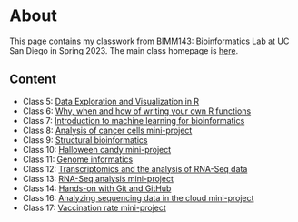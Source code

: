 # About 

This page contains my classwork from BIMM143: Bioinformatics Lab at UC San Diego in Spring 2023. The main class homepage is [here](https://marcos-diazg.github.io/BIMM143_SP23/).

## Content

- Class 5: [Data Exploration and Visualization in R](https://github.com/michyw/bimm143/blob/main/class_5/class_05.md)
- Class 6: [Why, when and how of writing your own R functions](https://github.com/michyw/bimm143/blob/main/class_6/class06_lab.qmd)
- Class 7: [Introduction to machine learning for bioinformatics](https://github.com/michyw/bimm143/blob/main/class_7/class07_inprogress(2).qmd)
- Class 8: [Analysis of cancer cells mini-project](https://github.com/michyw/bimm143/blob/main/class_8_miniproject/class08_miniproject.qmd)
- Class 9: [Structural bioinformatics](https://github.com/michyw/bimm143/tree/main/class_9)
- Class 10: [Halloween candy mini-project](https://github.com/michyw/bimm143/blob/main/class_10_miniproject/class10.qmd)
- Class 11: [Genome informatics](https://github.com/michyw/bimm143/blob/main/class_11/class_11_ec.Rmd)
- Class 12: [Transcriptomics and the analysis of RNA-Seq data](https://github.com/michyw/bimm143/tree/main/class_12)
- Class 13: [RNA-Seq analysis mini-project](https://github.com/michyw/bimm143/blob/main/class_13_miniproj/class_13_miniproject.qmd)
- Class 14: [Hands-on with Git and GitHub](https://github.com/michyw/bimm143/blob/main/class_14_github/class_14.qmd)
- Class 16: [Analyzing sequencing data in the cloud mini-project](https://github.com/michyw/bimm143/blob/main/class_16/class_16.pdf)
- Class 17: [Vaccination rate mini-project](https://github.com/michyw/bimm143/blob/main/class_17/class_17.pdf)

